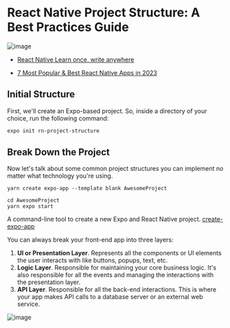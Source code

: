 # React Native Project Structure: A Best Practices Guide

![image](https://assets-global.website-files.com/62cee6c92b9c3a6e6cab65e3/62e8465d4a23eff07d9ba23b_62504998a2838547106eca9d_Screen-Shot-2022-04-01-at-21.37.43-e1648818456813.png)

- [React Native Learn once, write anywhere](https://reactnative.dev/)

- [7 Most Popular & Best React Native Apps in 2023](https://www.linkedin.com/pulse/7-most-popular-best-react-native-apps-2023-openxcell/)

## Initial Structure

First, we'll create an Expo-based project. So, inside a directory of your choice, run the following command:

```bash
expo init rn-project-structure
```

## Break Down the Project

Now let's talk about some common project structures you can implement no matter what technology you're using.

```base
yarn create expo-app --template blank AwesomeProject

cd AwesomeProject
yarn expo start
```

A command-line tool to create a new Expo and React Native project.
[create-expo-app](https://docs.expo.dev/more/create-expo/)

You can always break your front-end app into three layers:

1. **UI or Presentation Layer**. Represents all the components or UI elements the user interacts with like buttons, popups, text, etc.
2. **Logic Layer**. Responsible for maintaining your core business logic. It's also responsible for all the events and managing the interactions with the presentation layer.
3. **API Layer**. Responsible for all the back-end interactions. This is where your app makes API calls to a database server or an external web service.

![image](https://assets-global.website-files.com/62cee6c92b9c3a6e6cab65e3/62e8465d4a23ef84e69ba239_625049da7f721f86e7afe02a_Screen-Shot-2022-04-01-at-21.37.43-e1648818456813.png)
